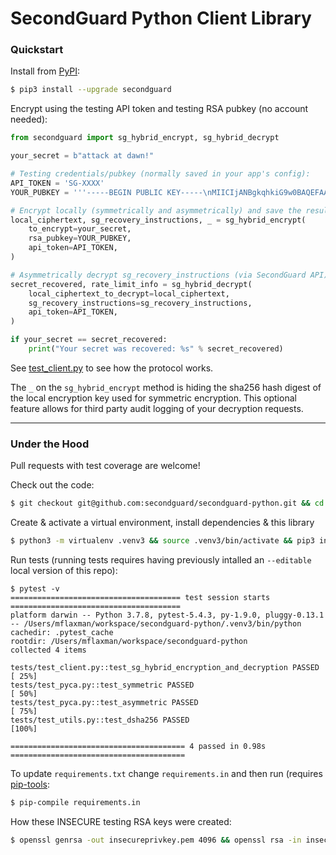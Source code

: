 # SecondGuard Python Client Library

### Quickstart

Install from [PyPI](https://pypi.org/project/secondguard/):
```bash
$ pip3 install --upgrade secondguard
```

Encrypt using the testing API token and testing RSA pubkey (no account needed):
```python
from secondguard import sg_hybrid_encrypt, sg_hybrid_decrypt

your_secret = b"attack at dawn!"

# Testing credentials/pubkey (normally saved in your app's config):
API_TOKEN = 'SG-XXXX'
YOUR_PUBKEY = '''-----BEGIN PUBLIC KEY-----\nMIICIjANBgkqhkiG9w0BAQEFAAOCAg8AMIICCgKCAgEAxY9sgHqrHRkfppnOJACr\nhwYxHP4d/OUUzbTiNFfcFoCyCUCL6dnLql1WPfaUyYWeLEQ4NTFI9Nfdy9tka6ZO\n75V3LCW5l2TMkbb0BvWnAcIK3lMY19kfFyImAoLvcZcAevi0ogkOn20zDrxVhlpv\nQAu3OMCQmc1aMgv6pp1FO4v3OjiXNp1AQQw8CIHnQzlLmGSMeUK1hdCcSGXq5qLA\nXrKwdkA8K6gDi67A43ZcWzew1KF8OwtA2WyLRfbzGaXqqq2pLNcrt90v64azkk+Q\nn8JTJym7k30Jv7zbhsGR08dvk6zn7TrNMn1TsIwflDFGSpzSCAQcz1gR+0GiwGvk\nqQkKeNhTAUHOdf7IONEpmZ+46O4uUmtAXu5lI0D5dPtl2M5ZtAjxRMvXX65QeNd7\nMwcoXy5LaUMnDVl8Sq8OL8dj8PMKiqO7m/yMuMfXgEd9EcdzFt80rRUCH3/H3+MT\nQMZdlbNASA5d//MOxERsb1ildEyfTQpSWvyeGIpCCtPmq3yJbKat95RTUX4uJPLi\nKFCifkVhirl+XxdDK6L0gly0kZEW41qyKZL+++5M6NalsBsMr5AFAUF0Ws4E+aWf\n6Zm8FDi6G4ZpAmVpP6bmqY+GoTFBQKXezICAwsJ6Dhy8UUHxDRQIiNTSLVnO5wgR\ncRfaU/jG6gorIFQvw8mw2hcCAwEAAQ==\n-----END PUBLIC KEY-----\n'''

# Encrypt locally (symmetrically and asymmetrically) and save the results to your DB:
local_ciphertext, sg_recovery_instructions, _ = sg_hybrid_encrypt(
    to_encrypt=your_secret,
    rsa_pubkey=YOUR_PUBKEY, 
    api_token=API_TOKEN,
)

# Asymmetrically decrypt sg_recovery_instructions (via SecondGuard API) and use it to symmetrically decrypt local_ciphertext: 
secret_recovered, rate_limit_info = sg_hybrid_decrypt( 
    local_ciphertext_to_decrypt=local_ciphertext, 
    sg_recovery_instructions=sg_recovery_instructions,
    api_token=API_TOKEN,
)

if your_secret == secret_recovered:
    print("Your secret was recovered: %s" % secret_recovered)
```

See [test_client.py](https://github.com/secondguard/secondguard-python/blob/master/tests/test_client.py) to see how the protocol works.

The `_` on the `sg_hybrid_encrypt` method is hiding the sha256 hash digest of the local encryption key used for symmetric encryption. This optional feature allows for third party audit logging of your decryption requests.

---

### Under the Hood

Pull requests with test coverage are welcome!

Check out the code:
```bash
$ git checkout git@github.com:secondguard/secondguard-python.git && cd secondguard-python.git
```

Create & activate a virtual environment, install dependencies & this library
```bash
$ python3 -m virtualenv .venv3 && source .venv3/bin/activate && pip3 install -r requirements.txt && pip3 install --editable .
```

Run tests (running tests requires having previously intalled an `--editable` local version of this repo):
```
$ pytest -v
====================================== test session starts ======================================
platform darwin -- Python 3.7.8, pytest-5.4.3, py-1.9.0, pluggy-0.13.1 -- /Users/mflaxman/workspace/secondguard-python/.venv3/bin/python
cachedir: .pytest_cache
rootdir: /Users/mflaxman/workspace/secondguard-python
collected 4 items                                                                               

tests/test_client.py::test_sg_hybrid_encryption_and_decryption PASSED                     [ 25%]
tests/test_pyca.py::test_symmetric PASSED                                                 [ 50%]
tests/test_pyca.py::test_asymmetric PASSED                                                [ 75%]
tests/test_utils.py::test_dsha256 PASSED                                                  [100%]

======================================= 4 passed in 0.98s =======================================
```

To update `requirements.txt` change `requirements.in` and then run (requires [pip-tools](https://github.com/jazzband/pip-tools):
```bash
$ pip-compile requirements.in
```

How these INSECURE testing RSA keys were created:
```bash
$ openssl genrsa -out insecureprivkey.pem 4096 && openssl rsa -in insecureprivkey.pem -pubout -out insecurepubkey.crt
```
